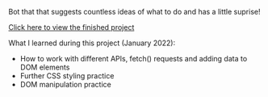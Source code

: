 Bot that that suggests countless ideas of what to do and has a little suprise!

[Click here to view the finished project](https://j-pohl.github.io/random-activity-bot/)

What I learned during this project (January 2022):
- How to work with different APIs, fetch() requests and adding data to DOM elements
- Further CSS styling practice
- DOM manipulation practice
